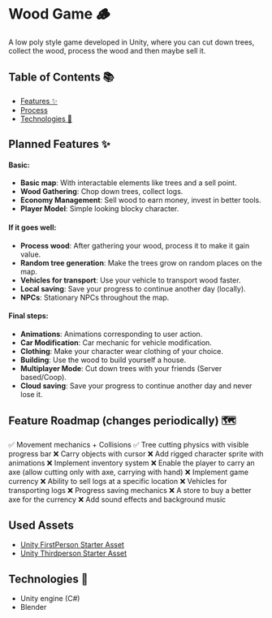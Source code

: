 # Wood Game 🪵  
A low poly style game developed in Unity, where you can cut down trees, collect the wood, process the wood and then maybe sell it.

## Table of Contents 📚  
- [Features ✨](#features-✨)  
- [Process](#process)  
- [Technologies 🔧](#technologies-🔧)  

## Planned Features ✨  
#### **Basic:**
- **Basic map**: With interactable elements like trees and a sell point.
- **Wood Gathering**: Chop down trees, collect logs.
- **Economy Management**: Sell wood to earn money, invest in better tools.
- **Player Model**: Simple looking blocky character.

#### **If it goes well:**
- **Process wood**: After gathering your wood, process it to make it gain value.
- **Random tree generation**: Make the trees grow on random places on the map.
- **Vehicles for transport**: Use your vehicle to transport wood faster.
- **Local saving**: Save your progress to continue another day (locally).
- **NPCs**: Stationary NPCs throughout the map. 

#### **Final steps:**
- **Animations**: Animations corresponding to user action.
- **Car Modification**: Car mechanic for vehicle modification.
- **Clothing**: Make your character wear clothing of your choice. 
- **Building**: Use the wood to build yourself a house. 
- **Multiplayer Mode**: Cut down trees with your friends (Server based/Coop).
- **Cloud saving**: Save your progress to continue another day and never lose it.

## Feature Roadmap (changes periodically) 🗺️
✅ Movement mechanics + Collisions
✅ Tree cutting physics with visible progress bar
❌ Carry objects with cursor
❌ Add rigged character sprite with animations
❌ Implement inventory system
❌ Enable the player to carry an axe (allow cutting only with axe, carrying with hand)
❌ Implement game currency
❌ Ability to sell logs at a specific location
❌ Vehicles for transporting logs
❌ Progress saving mechanics
❌ A store to buy a better axe for the currency
❌ Add sound effects and background music

## Used Assets
- [Unity FirstPerson Starter Asset](https://assetstore.unity.com/packages/essentials/starter-assets-firstperson-updates-in-new-charactercontroller-pa-196525)
- [Unity Thirdperson Starter Asset](https://assetstore.unity.com/packages/essentials/starter-assets-thirdperson-updates-in-new-charactercontroller-pa-196526)

## Technologies 🔧  
- Unity engine (C#)
- Blender
